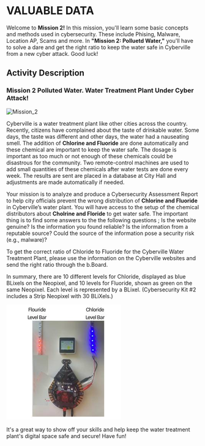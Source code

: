 # VALUABLE DATA 

Welcome to __Mission 2!__ In this mission, you'll learn some basic concepts and methods used in cybersecurity. These include Phising, Malware, Location AP, Scams and more. In __"Mission 2: Polluetd Water,"__ you'll have to solve a dare and get the right ratio to keep the water safe in Cyberville from a new cyber attack. Good luck!

## Activity Description
### __Mission 2__ Polluted Water.  Water Treatment Plant Under Cyber Attack!

![Mission_2](https://github.com/Brilliant-Labs/code.bl/blob/code_alpha/packaged/docs/static/mb/projects/bboard-tutorials-cyberville/ValuableData/Polluted_Water.gif?raw=true "Mission 2")

Cyberville is a water treatment plant like other cities across the country.  Recently, citizens have complained about the taste of drinkable water.  Some days, the taste was different and other days, the water had a nauseating smell.  The addition of __Chlorine and Fluoride__ are done automatically and these chemical are important to keep the water safe.  The dosage is important as too much or not enough of these chemicals could be disastrous for the community.  Two remote-control machines are used to add small quantities of these chemicals after water tests are done every week.  The results are sent are placed in a database at City Hall and adjustments are made automatically if needed.

Your mission is to analyze and produce a Cybersecurity Assessment Report to help city officials prevent the wrong distribution of __Chlorine and Fluoride__ in Cyberville’s water plant.  You will have access to the setup of the chemical distributors about __Cholrine and Floride__ to get water safe. The important thing is to find some answers to the the following questions ; 
Is the website genuine?
Is the information you found reliable?
Is the information from a reputable source?
Could the source of the information pose a security risk (e.g., malware)?

To get the correct ratio of Chloride to Fluoride for the Cyberville Water Treatment Plant, please use the information on the Cyberville websites and send the right ratio through the b.Board.

In summary, there are 10 different levels for Chloride, displayed as blue BLixels on the Neopixel, and 10 levels for Fluoride, shown as green on the same Neopixel. Each level is represented by a BLixel. (Cybersecurity Kit #2 includes a Strip Neopixel with 30 BLiXels.)

![LevelBar](https://github.com/Brilliant-Labs/code.bl/blob/code_alpha/packaged/docs/static/mb/projects/bboard-tutorials-cyberville/ValuableData/LevelBar.jpg?raw=true "LevelBar")

It's a great way to show off your skills and help keep the water treatment plant's digital space safe and secure! Have fun!